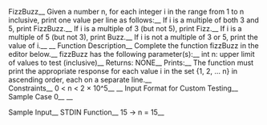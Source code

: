 FizzBuzz__
Given a number n, for each integer i in the range from 1 to n inclusive, print one value per line as follows:__
If i is a multiple of both 3 and 5, print FizzBuzz.__
If i is a multiple of 3 (but not 5), print Fizz.__
If i is a multiple of 5 (but not 3), print Buzz.__
If i is not a multiple of 3 or 5, print the value of i.__
__
Function Description__
Complete the function fizzBuzz in the editor below.__
fizzBuzz has the following parameter(s):__
    int n:  upper limit of values to test (inclusive)__
Returns:    NONE__
Prints:__
    The function must print the appropriate response for each value i in the set {1, 2, ... n} in ascending order, each on a separate line.__  
Constraints__
0 < n < 2 × 10^5__
__
Input Format for Custom Testing__
Sample Case 0__
__

Sample Input__
STDIN Function__
15 → n = 15__


